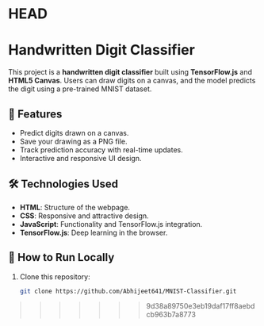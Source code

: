  HEAD
=======
# Handwritten Digit Classifier

This project is a **handwritten digit classifier** built using **TensorFlow.js** and **HTML5 Canvas**. Users can draw digits on a canvas, and the model predicts the digit using a pre-trained MNIST dataset.

## 🚀 Features
- Predict digits drawn on a canvas.
- Save your drawing as a PNG file.
- Track prediction accuracy with real-time updates.
- Interactive and responsive UI design.

## 🛠️ Technologies Used
- **HTML**: Structure of the webpage.
- **CSS**: Responsive and attractive design.
- **JavaScript**: Functionality and TensorFlow.js integration.
- **TensorFlow.js**: Deep learning in the browser.



## 🔧 How to Run Locally
1. Clone this repository:
   ```bash
   git clone https://github.com/Abhijeet641/MNIST-Classifier.git
>>>>>>> 9d38a89750e3eb19daf17ff8aebdcb963b7a8773
